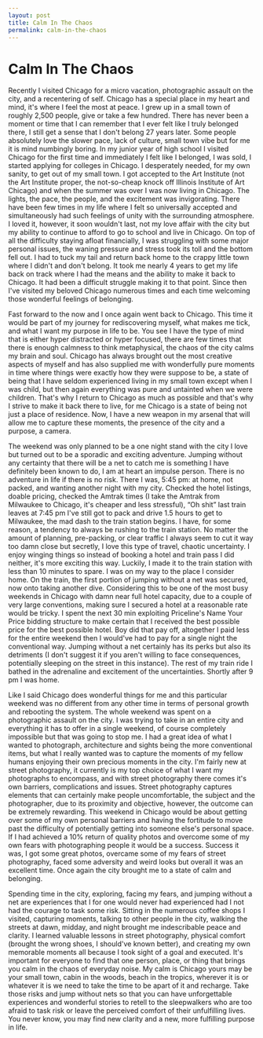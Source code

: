 ```yaml
---
layout: post
title: Calm In The Chaos
permalink: calm-in-the-chaos
---
```


# Calm In The Chaos

Recently I visited Chicago for a micro vacation, photographic assault on the city, and a recentering of self. Chicago has a special place in my heart and mind, it's where I feel the most at peace. I grew up in a small town of roughly 2,500 people, give or take a few hundred. There has never been a moment or time that I can remember that I ever felt like I truly belonged there, I still get a sense that I don't belong 27 years later. Some people absolutely love the slower pace, lack of culture, small town vibe but for me it is mind numbingly boring. In my junior year of high school I visited Chicago for the first time and immediately I felt like I belonged, I was sold, I started applying for colleges in Chicago. I desperately needed, for my own sanity, to get out of my small town. I got accepted to the Art Institute (not the Art Institute proper, the not-so-cheap knock off Illinois Institute of Art Chicago) and when the summer was over I was now living in Chicago. The lights, the pace, the people, and the excitement was invigorating. There have been few times in my life where I felt so universally accepted and simultaneously had such feelings of unity with the surrounding atmosphere.  I loved it, however, it soon wouldn't last, not my love affair with the city but my ability to continue to afford to go to school and live in Chicago. On top of all the difficulty staying afloat financially, I was struggling with some major personal issues, the waning pressure and stress took its toll and the bottom fell out. I had to tuck my tail and return back home to the crappy little town where I didn't and don't belong. It took me nearly 4 years to get my life back on track where I had the means and the ability to make it back to Chicago. It had been a difficult struggle making it to that point. Since then I've visited my beloved Chicago numerous times and each time welcoming those wonderful feelings of belonging.

Fast forward to the now and I once again went back to Chicago. This time it would be part of my journey for rediscovering myself, what makes me tick, and what I want my purpose in life to be. You see I have the type of mind that is either hyper distracted or hyper focused, there are few times that there is enough calmness to think metaphysical, the chaos of the city calms my brain and soul. Chicago has always brought out the most creative aspects of myself and has also supplied me with wonderfully pure moments in time where things were exactly how they were suppose to be, a state of being that I have seldom experienced living in my small town except when I was child, but then again everything was pure and untainted when we were children. That's why I return to Chicago as much as possible and that's why I strive to make it back there to live, for me Chicago is a state of being not just a place of residence. Now, I have a new weapon in my arsenal that will allow me to capture these moments, the presence of the city and a purpose, a camera.

The weekend was only planned to be a one night stand with the city I love but turned out to be a sporadic and exciting adventure. Jumping without any certainty that there will be a net to catch me is something I have definitely been known to do, I am at heart an impulse person. There is no adventure in life if there is no risk. There I was, 5:45 pm: at home, not packed, and wanting another night with my city. Checked the hotel listings, doable pricing, checked the Amtrak times (I take the Amtrak from Milwaukee to Chicago, it's cheaper and less stressful), “Oh shit” last train leaves at 7:45 pm I've still got to pack and drive 1.5 hours to get to Milwaukee, the mad dash to the train station begins. I have, for some reason, a tendency to always be rushing to the train station. No matter the amount of planning, pre-packing, or clear traffic I always seem to cut it way too damn close but secretly, I love this type of travel, chaotic uncertainty. I enjoy winging things so instead of booking a hotel and train pass I did neither, it's more exciting this way. Luckily, I made it to the train station with less than 10 minutes to spare. I was on my way to the place I consider home. On the train, the first portion of jumping without a net was secured, now onto taking another dive. Considering this to be one of the most busy weekends in Chicago with damn near full hotel capacity, due to a couple of very large conventions, making sure I secured a hotel at a reasonable rate would be tricky. I spent the next 30 min exploiting Priceline's Name Your Price bidding structure to make certain that I received the best possible price for the best possible hotel. Boy did that pay off, altogether I paid less for the entire weekend then I would've had to pay for a single night the conventional way. Jumping without a net certainly has its perks but also its detriments (I don't suggest it if you aren't willing to face consequences, potentially sleeping on the street in this instance). The rest of my train ride I bathed in the adrenaline and excitement of the uncertainties. Shortly after 9 pm I was home.

Like I said Chicago does wonderful things for me and this particular weekend was no different from any other time in terms of personal growth and rebooting the system. The whole weekend was spent on a photographic assault on the city. I was trying to take in an entire city and everything it has to offer in a single weekend, of course completely impossible but that was going to stop me. I had a great idea of what I wanted to photograph, architecture and sights being the more conventional items, but what I really wanted was to capture the moments of my fellow humans enjoying their own precious moments in the city. I'm fairly new at street photography, it currently is my top choice of what I want my photographs to encompass, and with street photography there comes it's own barriers, complications and issues. Street photography captures elements that can certainly make people uncomfortable, the subject and the photographer, due to its proximity and objective, however, the outcome can be extremely rewarding. This weekend in Chicago would be about getting over some of my own personal barriers and having the fortitude to move past the difficulty of potentially getting into someone else's personal space. If I had achieved a 10% return of quality photos and overcome some of my own fears with photographing people it would be a success. Success it was, I got some great photos, overcame some of my fears of street photography, faced some adversity and weird looks but overall it was an excellent time. Once again the city brought me to a state of calm and belonging.

Spending time in the city, exploring, facing my fears, and jumping without a net are experiences that I for one would never had experienced had I not had the courage to task some risk. Sitting in the numerous coffee shops I visited, capturing moments, talking to other people in the city, walking the streets at dawn, midday, and night brought me indescribable peace and clarity. I learned valuable lessons in street photography, physical comfort (brought the wrong shoes, I should've known better), and creating my own memorable moments all because I took sight of a goal and executed. It's important for everyone to find that one person, place, or thing that brings you calm in the chaos of everyday noise. My calm is Chicago yours may be your small town, cabin in the woods, beach in the tropics, wherever it is or whatever it is we need to take the time to be apart of it and recharge. Take those risks and jump without nets so that you can have unforgettable experiences and wonderful stories to retell to the sleepwalkers who are too afraid to task risk or leave the perceived comfort of their unfulfilling lives. You never know, you may find new clarity and a new, more fulfilling purpose in life.
